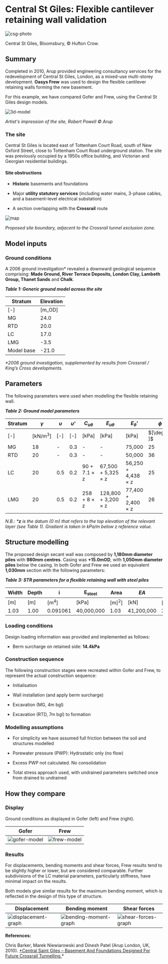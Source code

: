 # Central St Giles: Flexible cantilever retaining wall validation

![csg-photo](https://b2c-templates-arup.s3-eu-west-1.amazonaws.com/gofer/validationImages/csg-hufton-crow.png)

Central St Giles, Bloomsbury, &copy; Hufton Crow.

## Summary

Completed in 2010, Arup provided engineering consultancy services for the redevelopment of Central St Giles, London, as a mixed-use multi-storey development. **Oasys Frew** was used to design the flexible cantilever retaining walls forming the new basement.

For this example, we have compared Gofer and Frew, using the Central St Giles design models.

![3d-model](https://b2c-templates-arup.s3-eu-west-1.amazonaws.com/gofer/validationImages/csg-arup-3d-model.png)

*Artist's impression of the site, Robert Powell &copy; Arup*

### The site

Central St Giles is located east of Tottenham Court Road, south of New Oxford Street, close to Tottenham Court Road underground station. The site was previously occupied by a 1950s office building, and Victorian and Georgian residential buildings.

#### Site obstructions

- **Historic** basements and foundations

- Major **utility statutory services** (including water mains, 3-phase cables, and a basement-level electrical substation)

- A section overlapping with the **Crossrail** route

![map](https://b2c-templates-arup.s3-eu-west-1.amazonaws.com/gofer/validationImages/site-boundary.png)

*Proposed site boundary, adjacent to the Crossrail tunnel exclusion zone.*

## Model inputs

### Ground conditions

A 2006 ground investigation\* revealed a downward geological sequence comprising: **Made Ground, River Terrace Deposits, London Clay, Lambeth Group, Thanet Sands** and **Chalk**.

**_Table 1: Generic ground model across the site_**

| Stratum    | Elevation |
| ---------- | --------- |
| [-]        | [m_OD]    |
| MG         | 24.0      |
| RTD        | 20.0      |
| LC         | 17.0      |
| LMG        | -3.5      |
| Model base | -21.0     |

_*2006 ground investigation, supplemented by results from Crossrail / King’s Cross developments._

## Parameters

The following parameters were used when modelling the flexible retaining wall.

**_Table 2: Ground model parameters_**

| Stratum | $\gamma$           | $\upsilon$ | $\upsilon$' | $C_{u\theta}$       | $E_{u\theta}$              | $E_{\theta}$'             | $\phi$       | $K_{0}$ | $K_{r}$ |
| ------- | ------------------ | ---------- | ----------- | ------------------- | -------------------------- | ------------------------- | ------------ | ------- | ------- |
| [-]     | [kN/m<sup>3</sup>] | [-]        | [-]         | [kPa]               | [kPa]                      | [kPa]                     | $[\degree ]$ | [-]     | [-]     |
| MG      | 18                 | -          | 0.3         | -                   | -                          | 75,000                    | 25           | 0.577   | 0.429   |
| RTD     | 20                 | -          | 0.3         | -                   | -                          | 50,000                    | 36           | 0.412   | 0.429   |
| LC      | 20                 | 0.5        | 0.2         | 90 + 7.1 $\times$ z | 67,500 + 5,325 $\times$ z  | 56,250 + 4,438 $\times$ z | 25           | 1       | 1       |
| LMG     | 20                 | 0.5        | 0.2         | 258 + 8 $\times$ z  | 128,800 + 3,200 $\times$ z | 77,400 + 2,400 $\times$ z | 26           | 1       | 1       |

*N.B.: \***z** is the datum (0 m) that refers to the top elevation of the relevant layer (see Table 1). Gradient is taken in kPa/m below z reference value.*

## Structure modelling

The proposed design secant wall was composed by **1,180mm diameter piles** with **980mm centres**. Casing was **+15.0mOD**, with **1,050mm diameter piles** below the casing. In both Gofer and Frew we used an equivalent **1,030mm** section with the following parameters:

**_Table 3: STR parameters for a flexible retaining wall with steel piles_**

| Width | Depth | i               | E<sub>steel</sub> | Area             | $EA$       | $EI$               |
| ----- | ----- | --------------- | ----------------- | ---------------- | ---------- | ------------------ |
| [m]   | [m]   | [m<sup>4</sup>] | [kPa]             | [m]<sup>2</sup>] | [kN]       | [kN*m<sup>4</sup>] |
| 1.03  | 1.00  | 0.091061        | 40,000,000        | 1.03             | 41,200,000 | 3,642,423.3        |

### Loading conditions

Design loading information was provided and implemented as follows:

- Berm surcharge on retained side: **14.4kPa**

### Construction sequence

The following construction stages were recreated within Gofer and Frew, to represent the actual construction sequence:

- Initialisation

- Wall installation (and apply berm surcharge)

- Excavation (MG, 4m bgl)

- Excavation (RTD, 7m bgl) to formation

### Modelling assumptions

- For simplicity we have assumed full friction between the soil and structures modelled

- Porewater pressure (PWP): Hydrostatic only (no flow)

- Excess PWP not calculated. No consolidation

- Total stress approach used, with undrained parameters switched once from drained to undrained

## How they compare

### Display

Ground conditions as displayed in Gofer (left) and Frew (right).

| Gofer | Frew |
|-------- |------- |
| ![gofer-model](https://b2c-templates-arup.s3-eu-west-1.amazonaws.com/gofer/validationImages/goferlast-stage.png) | ![frew-model](https://b2c-templates-arup.s3-eu-west-1.amazonaws.com/gofer/validationImages/frew-last-stage.png) |

### Results

For displacements, bending moments and shear forces, Frew results tend to be slightly higher or lower, but are considered comparable. Further subdivisions of the LC material parameters, particularly stiffness, have minimal impact on the results.

Both models give similar results for the maximum bending moment, which is reflected in the design of this type of structure.

| Displacement | Bending moment | Shear forces |
|-------- |------- | ------- |
| ![displacement-graph](https://b2c-templates-arup.s3-eu-west-1.amazonaws.com/gofer/validationImages/displacement-graph.png)   | ![bending-moment-graph](https://b2c-templates-arup.s3-eu-west-1.amazonaws.com/gofer/validationImages/bending-moment-graph.png)  | ![shear-forces-graph](https://b2c-templates-arup.s3-eu-west-1.amazonaws.com/gofer/validationImages/shear-forces-graph.png) |

**References:**

Chris Barker, Marek Niewiarowski and Dinesh Patel (Arup London, UK, 2010). [\*Central Saint Giles – Basement And Foundations Designed For Future Crossrail Tunnelling.](https://www.researchgate.net/publication/361616899_CENTRAL_SAINT_GILES_-BASEMENT_AND_FOUNDATIONS_DESIGNED_FOR_FUTURE_CROSSRAIL_TUNNELLING)\*
